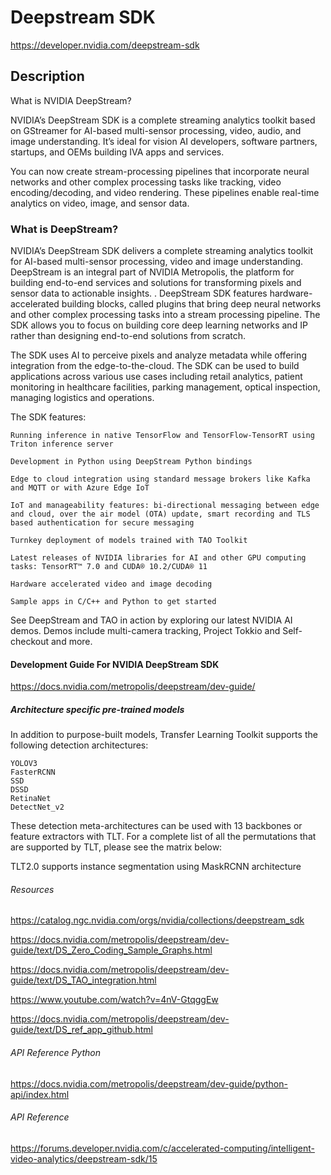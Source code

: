 # Deepstream SDK

https://developer.nvidia.com/deepstream-sdk

## Description

What is NVIDIA DeepStream?

NVIDIA’s DeepStream SDK is a complete streaming analytics toolkit based on GStreamer for AI-based multi-sensor processing, video, audio, and image understanding. It’s ideal for vision AI developers, software partners, startups, and OEMs building IVA apps and services.

You can now create stream-processing pipelines that incorporate neural networks and other complex processing tasks like tracking, video encoding/decoding, and video rendering. These pipelines enable real-time analytics on video, image, and sensor data.

### What is DeepStream?

NVIDIA’s DeepStream SDK delivers a complete streaming analytics toolkit for AI-based multi-sensor processing, video and image understanding. DeepStream is an integral part of NVIDIA Metropolis, the platform for building end-to-end services and solutions for transforming pixels and sensor data to actionable insights. . DeepStream SDK features hardware-accelerated building blocks, called plugins that bring deep neural networks and other complex processing tasks into a stream processing pipeline. The SDK allows you to focus on building core deep learning networks and IP rather than designing end-to-end solutions from scratch.

The SDK uses AI to perceive pixels and analyze metadata while offering integration from the edge-to-the-cloud. The SDK can be used to build applications across various use cases including retail analytics, patient monitoring in healthcare facilities, parking management, optical inspection, managing logistics and operations.

The SDK features:

    Running inference in native TensorFlow and TensorFlow-TensorRT using Triton inference server

    Development in Python using DeepStream Python bindings

    Edge to cloud integration using standard message brokers like Kafka and MQTT or with Azure Edge IoT

    IoT and manageability features: bi-directional messaging between edge and cloud, over the air model (OTA) update, smart recording and TLS based authentication for secure messaging

    Turnkey deployment of models trained with TAO Toolkit

    Latest releases of NVIDIA libraries for AI and other GPU computing tasks: TensorRT™ 7.0 and CUDA® 10.2/CUDA® 11

    Hardware accelerated video and image decoding

    Sample apps in C/C++ and Python to get started

See DeepStream and TAO in action by exploring our latest NVIDIA AI demos. Demos include multi-camera tracking, Project Tokkio and Self-checkout and more.

#### Development Guide For NVIDIA DeepStream SDK

https://docs.nvidia.com/metropolis/deepstream/dev-guide/

##### Architecture specific pre-trained models

In addition to purpose-built models, Transfer Learning Toolkit supports the following detection architectures:

    YOLOV3
    FasterRCNN
    SSD
    DSSD
    RetinaNet
    DetectNet_v2

These detection meta-architectures can be used with 13 backbones or feature extractors with TLT. For a complete list of all the permutations that are supported by TLT, please see the matrix below:

TLT2.0 supports instance segmentation using MaskRCNN architecture

###### Resources

https://catalog.ngc.nvidia.com/orgs/nvidia/collections/deepstream_sdk

https://docs.nvidia.com/metropolis/deepstream/dev-guide/text/DS_Zero_Coding_Sample_Graphs.html

https://docs.nvidia.com/metropolis/deepstream/dev-guide/text/DS_TAO_integration.html

https://www.youtube.com/watch?v=4nV-GtqggEw

https://docs.nvidia.com/metropolis/deepstream/dev-guide/text/DS_ref_app_github.html

###### API Reference Python

https://docs.nvidia.com/metropolis/deepstream/dev-guide/python-api/index.html

###### API Reference

https://forums.developer.nvidia.com/c/accelerated-computing/intelligent-video-analytics/deepstream-sdk/15
